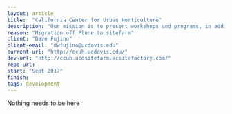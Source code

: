 ```yaml
---
layout: article
title:  "California Center for Urban Horticulture"
description: "Our mission is to present workshops and programs, in addition to working on initiatives hat promote scientific research and the exchange of science-based principles and practices that protect resources and enhances ecosystems in the urban environment in California."
reason: "Migration off Plone to sitefarm"
client: "Dave Fujino"
client-email: "dwfujino@ucdavis.edu"
current-url: "http://ccuh.ucdavis.edu/"
dev-url: "http://ccuh.ucdsitefarm.acsitefactory.com/"
repo-url:
start: "Sept 2017"
finish:
tags: development
---
```


Nothing needs to be here
